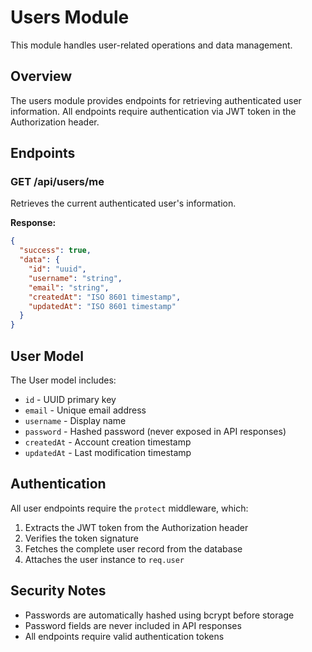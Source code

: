 # Users Module

This module handles user-related operations and data management.

## Overview

The users module provides endpoints for retrieving authenticated user information. All endpoints require authentication via JWT token in the Authorization header.

## Endpoints

### GET /api/users/me
Retrieves the current authenticated user's information.

**Response:**
```json
{
  "success": true,
  "data": {
    "id": "uuid",
    "username": "string",
    "email": "string",
    "createdAt": "ISO 8601 timestamp",
    "updatedAt": "ISO 8601 timestamp"
  }
}
```

## User Model

The User model includes:
- `id` - UUID primary key
- `email` - Unique email address
- `username` - Display name
- `password` - Hashed password (never exposed in API responses)
- `createdAt` - Account creation timestamp
- `updatedAt` - Last modification timestamp

## Authentication

All user endpoints require the `protect` middleware, which:
1. Extracts the JWT token from the Authorization header
2. Verifies the token signature
3. Fetches the complete user record from the database
4. Attaches the user instance to `req.user`

## Security Notes

- Passwords are automatically hashed using bcrypt before storage
- Password fields are never included in API responses
- All endpoints require valid authentication tokens
